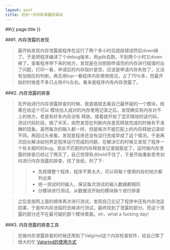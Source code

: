 ```yaml
---
layout: post
title: 记对一次内存泄露的调试
---
```


##{{ page.title }}

###1. 内存泄露的发现
> 最开始发现内存泄露是程序在运行了两个多小时后就段错误然后down掉了。于是把程序编译了个debug版本，用gdb去跑，不到两个小时又down掉了。查看程序停下来的地方，发现是在对刚刚申请完的内存进行赋值时出了问题，打印一看，申请后的内存指针是空，应该是申请内存失败了，又没有加相应的判断。再去用top一看程序内存使用情况，占了70％多，而最开始的时候差不多只占用4％左右。看来是程序内有内存泄露了。

###2. 内存泄露的排查
> 在开始进行内存泄露排查的时候，我直接就去看自己最怀疑的一个模块，结果在给这个可以	模块加入成对的内存使用记录之后，发现确实有内存对不上的地方，老是有好多内存没有           释放。接着就开始了混天暗地的读代码，测试代码阶段，搞了半天，突然发现在判断内存是否释放完成的时候有不准确的现象。虽然每次的输入都一样，但是每次不能匹配上的内存释放记录却不同。再回过头来看，发现是程序还没有运行完成早成了这个情况。于是再次回头解决如何界定程序运行完成的问题，在解决它的时候又发现了程序一个有关超时的bug，至此不匹配的内存释放发记录就稳定了。这时候内存泄露的排查已经过了两天了，自己觉得有点hold不住了，于是开始重新思考如何进行内存泄露的排查，找了张纸，列了下:  
>>* 先梳理整个程序，程序不算太大，可以将每个使用内存的地方都列出来
>>* 统一测试时的输入，保证每次测试的输入数据都相同
>>* 分模块进行测试，从数据流开始的模块挨个进行排查 

> 之后变按照上面的顺序再次进行测试，发现自己忘记了程序中还有内存池这回事，于是件内存池临时去掉进行测试，最终找到了泄露的部分。而这个泄露的部分还不在最可疑的那个模块里面。oh，what a fucking day!

###3. 内存泄露的排查工具
> 在做内存泄露排查的时候还用到了Valgrind这个内存检查软件，给自己帮了很大的忙
> [Valgrind的使用方式](http://www.cnblogs.com/napoleon_liu/articles/2001802.html)
